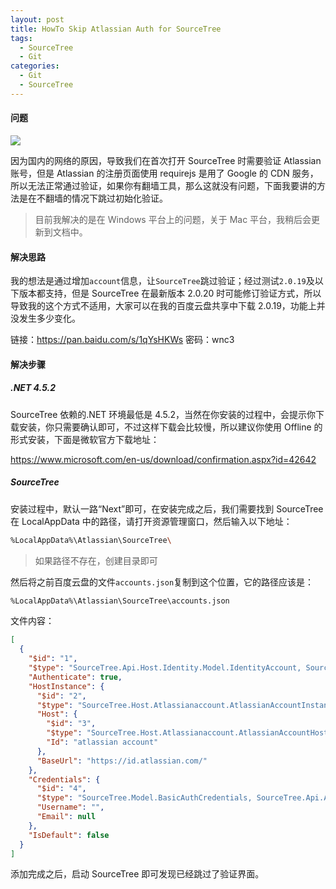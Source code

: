 ```yaml
---
layout: post
title: HowTo Skip Atlassian Auth for SourceTree
tags: 
  - SourceTree
  - Git
categories: 
  - Git
  - SourceTree
---
```


#### 问题

![](https://samzong.oss-cn-shenzhen.aliyuncs.com/blog/eaxem.png)

因为国内的网络的原因，导致我们在首次打开 SourceTree 时需要验证 Atlassian 账号，但是 Atlassian 的注册页面使用 requirejs 是用了 Google 的 CDN 服务，所以无法正常通过验证，如果你有翻墙工具，那么这就没有问题，下面我要讲的方法是在不翻墙的情况下跳过初始化验证。

> 目前我解决的是在 Windows 平台上的问题，关于 Mac 平台，我稍后会更新到文档中。

#### 解决思路

我的想法是通过增加`account`信息，让`SourceTree`跳过验证；经过测试`2.0.19`及以下版本都支持，但是 SourceTree 在最新版本 2.0.20 时可能修订验证方式，所以导致我的这个方式不适用，大家可以在我的百度云盘共享中下载 2.0.19，功能上并没发生多少变化。

链接：<https://pan.baidu.com/s/1qYsHKWs> 密码：wnc3

#### 解决步骤

##### .NET 4.5.2

SourceTree 依赖的.NET 环境最低是 4.5.2，当然在你安装的过程中，会提示你下载安装，你只需要确认即可，不过这样下载会比较慢，所以建议你使用 Offline 的形式安装，下面是微软官方下载地址：

<https://www.microsoft.com/en-us/download/confirmation.aspx?id=42642>

##### SourceTree

安装过程中，默认一路“Next”即可，在安装完成之后，我们需要找到 SourceTree 在 LocalAppData 中的路径，请打开资源管理窗口，然后输入以下地址：

```bash
%LocalAppData%\Atlassian\SourceTree\
```

> 如果路径不存在，创建目录即可

然后将之前百度云盘的文件<code>accounts.json</code>复制到这个位置，它的路径应该是：

```bash
%LocalAppData%\Atlassian\SourceTree\accounts.json
```

文件内容：

```json
[
  {
    "$id": "1",
    "$type": "SourceTree.Api.Host.Identity.Model.IdentityAccount, SourceTree.Api.Host.Identity",
    "Authenticate": true,
    "HostInstance": {
      "$id": "2",
      "$type": "SourceTree.Host.Atlassianaccount.AtlassianAccountInstance, SourceTree.Host.AtlassianAccount",
      "Host": {
        "$id": "3",
        "$type": "SourceTree.Host.Atlassianaccount.AtlassianAccountHost, SourceTree.Host.AtlassianAccount",
        "Id": "atlassian account"
      },
      "BaseUrl": "https://id.atlassian.com/"
    },
    "Credentials": {
      "$id": "4",
      "$type": "SourceTree.Model.BasicAuthCredentials, SourceTree.Api.Account",
      "Username": "",
      "Email": null
    },
    "IsDefault": false
  }
]
```

添加完成之后，启动 SourceTree 即可发现已经跳过了验证界面。
